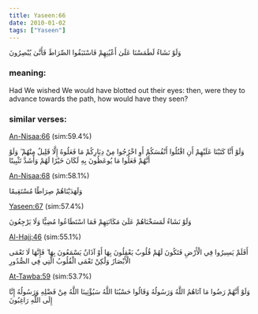 ```yaml
---
title: Yaseen:66
date: 2010-01-02
tags: ["Yaseen"]
---
```

وَلَوْ نَشَاءُ لَطَمَسْنَا عَلَىٰ أَعْيُنِهِمْ فَاسْتَبَقُوا الصِّرَاطَ فَأَنَّىٰ يُبْصِرُونَ
### meaning: 
Had We wished We would have blotted out their eyes: then, were they to advance towards the path, how would have they seen?
### similar verses: 

[An-Nisaa:66](/4/66) (sim:59.4%)

وَلَوْ أَنَّا كَتَبْنَا عَلَيْهِمْ أَنِ اقْتُلُوا أَنْفُسَكُمْ أَوِ اخْرُجُوا مِنْ دِيَارِكُمْ مَا فَعَلُوهُ إِلَّا قَلِيلٌ مِنْهُمْ ۖ وَلَوْ أَنَّهُمْ فَعَلُوا مَا يُوعَظُونَ بِهِ لَكَانَ خَيْرًا لَهُمْ وَأَشَدَّ تَثْبِيتًا

[An-Nisaa:68](/4/68) (sim:58.1%)

وَلَهَدَيْنَاهُمْ صِرَاطًا مُسْتَقِيمًا

[Yaseen:67](/36/67) (sim:57.4%)

وَلَوْ نَشَاءُ لَمَسَخْنَاهُمْ عَلَىٰ مَكَانَتِهِمْ فَمَا اسْتَطَاعُوا مُضِيًّا وَلَا يَرْجِعُونَ

[Al-Hajj:46](/22/46) (sim:55.1%)

أَفَلَمْ يَسِيرُوا فِي الْأَرْضِ فَتَكُونَ لَهُمْ قُلُوبٌ يَعْقِلُونَ بِهَا أَوْ آذَانٌ يَسْمَعُونَ بِهَا ۖ فَإِنَّهَا لَا تَعْمَى الْأَبْصَارُ وَلَٰكِنْ تَعْمَى الْقُلُوبُ الَّتِي فِي الصُّدُورِ

[At-Tawba:59](/9/59) (sim:53.7%)

وَلَوْ أَنَّهُمْ رَضُوا مَا آتَاهُمُ اللَّهُ وَرَسُولُهُ وَقَالُوا حَسْبُنَا اللَّهُ سَيُؤْتِينَا اللَّهُ مِنْ فَضْلِهِ وَرَسُولُهُ إِنَّا إِلَى اللَّهِ رَاغِبُونَ

